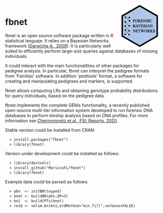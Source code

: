 <img src="logo.png" align="right" width="120">

# fbnet
fbnet is an open source software package written in R statistical languaje. It relies on a Bayesian Networks framework ([Darwiche A., 2009](https://doi.org/10.1017/CBO9780511811357)). It is particularly well suited to efficiently perform large-size queries against databases of missing individuals.

It could interact with the main functionallities of other packages for pedigree analysis. In particular, fbnet can interpret the pedigree formats from 'Familias' software. In addition 'pedtools' format, a software for creating and manipulating pedigrees and markers, is supported. 

fbnet allows computing LRs and obtaining genotype probability distributions for query individuals, based on the pedigree data. 

fbnet implements the complete GENis functionality, a recently published open-source multi-tier information system developed to run forensic DNA databases to perform kinship analysis based on DNA profiles. For more information see [Chernomoretz et al., FSI: Reports, 2020](https://www.sciencedirect.com/science/article/pii/S2665910720300815?via%3Dihub)
.

Stable version could be installed from CRAN:

      > install.packages("fbnet") 
      > library(fbnet)


Version under development could be installed as follows: 

      > library(devtools)
      > install_github("MarsicoFL/fbnet")
      > library(fbnet)
      
 Example data could be parsed as follows:
 
      > pbn  <- initBN(toyped)
      > bnet <- buildBN(pbn,QP=3)
      > bn1  <- buildCPTs(bnet)
      > resQ <- velim.bn(bn1,ordMethod="min_fill",verbose=FALSE)
